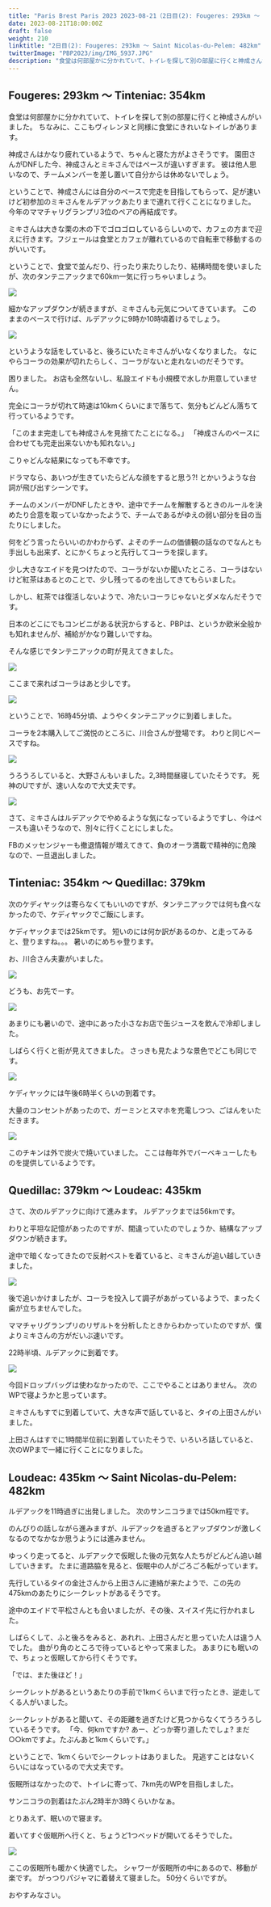 ```yaml
---
title: "Paris Brest Paris 2023 2023-08-21（2日目(2): Fougeres: 293km ～ Saint Nicolas-du-Pelem: 482km）"
date: 2023-08-21T18:00:00Z
draft: false
weight: 210
linktitle: "2日目(2): Fougeres: 293km ～ Saint Nicolas-du-Pelem: 482km"
twitterImage: "PBP2023/img/IMG_5937.JPG"
description: "食堂は何部屋かに分かれていて、トイレを探して別の部屋に行くと神成さんがいました。ちなみに、ここのヴィレンヌと同様に食堂にきれいなトイレがあります。"
---
```


## Fougeres: 293km ～ Tinteniac: 354km

食堂は何部屋かに分かれていて、トイレを探して別の部屋に行くと神成さんがいました。
ちなみに、ここもヴィレンヌと同様に食堂にきれいなトイレがあります。

神成さんはかなり疲れているようで、ちゃんと寝た方がよさそうです。
園田さんがDNFした今、神成さんとミキさんではペースが違いすぎます。
彼は他人思いなので、チームメンバーを差し置いて自分からは休めないでしょう。

ということで、神成さんには自分のペースで完走を目指してもらって、足が速いけど初参加のミキさんをルデアックあたりまで連れて行くことになりました。
今年のママチャリグランプリ3位のペアの再結成です。

ミキさんは大きな栗の木の下でゴロゴロしているらしいので、カフェの方まで迎えに行きます。フジェールは食堂とカフェが離れているので自転車で移動するのがいいです。

ということで、食堂で並んだり、行ったり来たりしたり、結構時間を使いましたが、次のタンテニアックまで60km一気に行っちゃいましょう。

![](../img/IMG_6050.JPG)

細かなアップダウンが続きますが、ミキさんも元気についてきています。
このままのペースで行けば、ルデアックに9時か10時頃着けるでしょう。

![](../img/IMG_6051.JPG)

というような話をしていると、後ろにいたミキさんがいなくなりました。
なにやらコーラの効果が切れたらしく、コーラがないと走れないのだそうです。

困りました。
お店も全然ないし、私設エイドも小規模で水しか用意していません。

完全にコーラが切れて時速は10kmくらいにまで落ちて、気分もどんどん落ちて行っているようです。

「このまま完走しても神成さんを見捨てたことになる。」
「神成さんのペースに合わせても完走出来ないかも知れない。」

こりゃどんな結果になっても不幸です。

ドラマなら、あいつが生きていたらどんな顔をすると思う?! とかいうような台詞が飛び出すシーンです。

チームのメンバーがDNFしたときや、途中でチームを解散するときのルールを決めたり合意を取っていなかったようで、チームであるがゆえの弱い部分を目の当たりにしました。

何をどう言ったらいいのかわからず、よそのチームの価値観の話なのでなんとも手出しも出来ず、とにかくちょっと先行してコーラを探します。

少し大きなエイドを見つけたので、コーラがないか聞いたところ、コーラはないけど紅茶はあるとのことで、少し残ってるのを出してきてもらいました。

しかし、紅茶では復活しないようで、冷たいコーラじゃないとダメなんだそうです。

日本のどこにでもコンビニがある状況からすると、PBPは、というか欧米全般かも知れませんが、補給がかなり難しいですね。

そんな感じでタンテニアックの町が見えてきました。

![](../img/IMG_6053.JPG)

ここまで来ればコーラはあと少しです。

![](../img/IMG_6056.JPG)

ということで、16時45分頃、ようやくタンテニアックに到着しました。

コーラを2本購入してご満悦のところに、川合さんが登場です。
わりと同じペースですね。

![](../img/IMG_6057.JPG)

うろうろしていると、大野さんもいました。2,3時間昼寝していたそうです。
死神のUですが、速い人なので大丈夫です。

![](../img/IMG_6058.JPG)

さて、ミキさんはルデアックでやめるような気になっているようですし、今はペースも違いそうなので、別々に行くことにしました。

FBのメッセンジャーも撤退情報が増えてきて、負のオーラ満載で精神的に危険なので、一旦退出しました。

## Tinteniac: 354km ～ Quedillac: 379km

次のケディヤックは寄らなくてもいいのですが、タンテニアックでは何も食べなかったので、ケディヤックでご飯にします。

ケディヤックまでは25kmです。
短いのには何か訳があるのか、と走ってみると、登りますね。。。
暑いのにめちゃ登ります。

お、川合さん夫妻がいました。

![](../img/IMG_6061.JPG)

どうも、お先でーす。

![](../img/IMG_6062.JPG)

あまりにも暑いので、途中にあった小さなお店で缶ジュースを飲んで冷却しました。

しばらく行くと街が見えてきました。
さっきも見たような景色でどこも同じです。

![](../img/IMG_6063.JPG)

ケディヤックには午後6時半くらいの到着です。

大量のコンセントがあったので、ガーミンとスマホを充電しつつ、ごはんをいただきます。

![](../img/IMG_6064.JPG)

このチキンは外で炭火で焼いていました。
ここは毎年外でバーベキューしたものを提供しているようです。

## Quedillac: 379km ～ Loudeac: 435km

さて、次のルデアックに向けて進みます。
ルデアックまでは56kmです。

わりと平坦な記憶があったのですが、間違っていたのでしょうか、結構なアップダウンが続きます。

途中で暗くなってきたので反射ベストを着ていると、ミキさんが追い越していきました。

![](../img/IMG_6068.JPG)

後で追いかけましたが、コーラを投入して調子があがっているようで、まったく歯が立ちませんでした。

ママチャリグランプリのリザルトを分析したときからわかっていたのですが、僕よりミキさんの方がだいぶ速いです。

22時半頃、ルデアックに到着です。

![](../img/IMG_6069.JPG)

今回ドロップバッグは使わなかったので、ここでやることはありません。
次のWPで寝ようかと思っています。

ミキさんもすでに到着していて、大きな声で話していると、タイの上田さんがいました。

上田さんはすでに1時間半位前に到着していたそうで、いろいろ話していると、次のWPまで一緒に行くことになりました。

## Loudeac: 435km ～ Saint Nicolas-du-Pelem: 482km

ルデアックを11時過ぎに出発しました。
次のサンニコラまでは50km程です。

のんびりの話しながら進みますが、ルデアックを過ぎるとアップダウンが激しくなるのでなかなか思うようには進みません。

ゆっくり走ってると、ルデアックで仮眠した後の元気な人たちがどんどん追い越していきます。
たまに道路脇を見ると、仮眠中の人がごろごろ転がっています。

先行しているタイの金辻さんから上田さんに連絡が来たようで、この先の475kmのあたりにシークレットがあるそうです。

途中のエイドで平松さんとも会いましたが、その後、スイスイ先に行かれました。

しばらくして、ふと後ろをみると、あれれ、上田さんだと思っていた人は違う人でした。
曲がり角のところで待っているとやって来ました。
あまりにも眠いので、ちょっと仮眠してから行くそうです。

「では、また後ほど！」

シークレットがあるというあたりの手前で1kmくらいまで行ったとき、逆走してくる人がいました。

シークレットがあると聞いて、その距離を過ぎたけど見つからなくてうろうろしているそうです。
「今、何kmですか? あー、どっか寄り道したでしょ? まだ○○kmですよ。たぶんあと1kmくらいです。」

ということで、1kmくらいでシークレットはありました。
見逃すことはないくらいにはなっているので大丈夫です。

仮眠所はなかったので、トイレに寄って、7km先のWPを目指しました。

サンニコラの到着はたぶん2時半か3時くらいかなぁ。

とりあえず、眠いので寝ます。

着いてすぐ仮眠所へ行くと、ちょうど1つベッドが開いてるそうでした。

![](../img/IMG_6072.JPG)

ここの仮眠所も暖かく快適でした。
シャワーが仮眠所の中にあるので、移動が楽です。
がっつりパジャマに着替えて寝ました。
50分くらいですが。

おやすみなさい。
